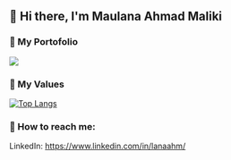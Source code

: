 ## 👋 Hi there, I'm Maulana Ahmad Maliki

### 🎨 My Portofolio
[<img src ="https://img.shields.io/badge/portfolio-web-%23.svg?&style=for-the-badge&logo=&logoColor=white%22">](https://lanaahm.github.io/)

### 🌱 My Values
[![Top Langs](https://github-readme-stats.vercel.app/api/top-langs/?username=havidalbar&layout=compact)](https://github.com/havidalbar/README.md)

### 📮 How to reach me:
LinkedIn: https://www.linkedin.com/in/lanaahm/
